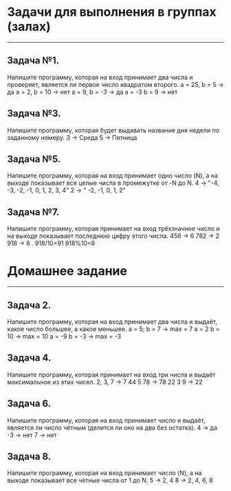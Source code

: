 # **Задачи для выполнения в группах (залах)**

---

## Задача №1.

Напишите программу, которая на вход принимает два числа и проверяет, является ли первое число квадратом второго.
a = 25, b = 5 -> да
a = 2, b = 10 -> нет
a = 9, b = -3 -> да
a = -3 b = 9 -> нет

## Задача №3.

Напишите программу, которая будет выдавать название дня недели по заданному номеру.
3 -> Среда
5 -> Пятница

## Задача №5.

Напишите программу, которая на вход принимает одно число (N), а на выходе показывает все целые числа в промежутке от -N до N.
4 -> "-4, -3, -2, -1, 0, 1, 2, 3, 4"
2 -> " -2, -1, 0, 1, 2"

## Задача №7.

Напишите программу, которая принимает на вход трёхзначное число и на выходе показывает последнюю цифру этого числа.
456 -> 6
782 -> 2
918 -> 8 . 918/10=91 918%10=8

# **Домашнее задание**

---

## Задача 2.

Напишите программу, которая на вход принимает два числа и выдаёт, какое число большее, а какое меньшее.
a = 5; b = 7 -> max = 7
a = 2 b = 10 -> max = 10
a = -9 b = -3 -> max = -3

## Задача 4.

Напишите программу, которая принимает на вход три числа и выдаёт максимальное из этих чисел.
2, 3, 7 -> 7
44 5 78 -> 78
22 3 9 -> 22

## Задача 6.

Напишите программу, которая на вход принимает число и выдаёт, является ли число чётным (делится ли оно на два без остатка).
4 -> да
-3 -> нет
7 -> нет

## Задача 8.

Напишите программу, которая на вход принимает число (N), а на выходе показывает все чётные числа от 1 до N.
5 -> 2, 4
8 -> 2, 4, 6, 8
